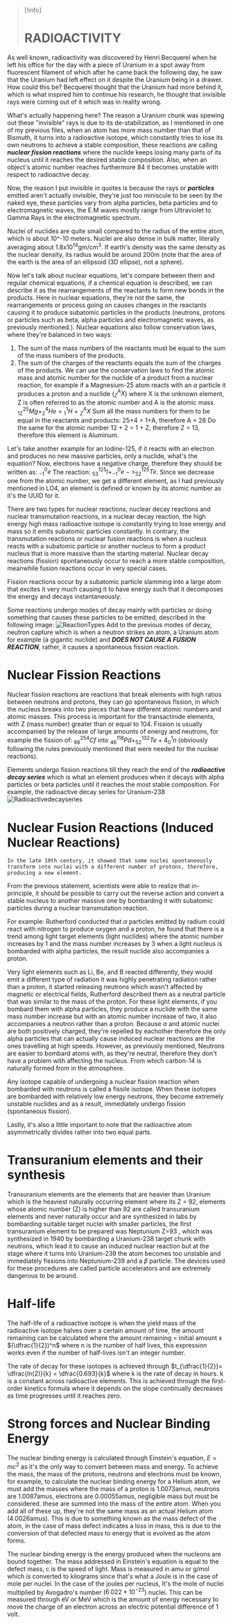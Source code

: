  
> [!info] 
> # RADIOACTIVITY

As well known, radioactivity was discovered by Henri Becquerel when he left his office for the day with a piece of Uranium in a spot away from fluorescent filament of which after he came back the following day, he saw that the Uranium had left effect on it despite the Uranium being in a drawer. How could this be? Becquerel thought that the Uranium had more behind it, which is what inspired him to continue his research, he thought that invisible rays were coming out of it which was in reality wrong.

What's actually happening here? The reason a Uranium chunk was spewing out these "invisible" rays is due to its de-stabilization, as I mentioned in one of my previous files, when an atom has more mass number than that of Bismuth, it turns into a radioactive isotope, which constantly tries to lose its own neutrons to achieve a stable composition, these reactions are calling ***nuclear fission reactions*** where the nuclide keeps losing many parts of its nucleus until it reaches the desired stable composition. Also, when an object's atomic number reaches furthermore 84 it becomes unstable with respect to radioactive decay.

Now, the reason I put invisible in quotes is because the rays or ***particles*** emitted aren't actually invisible, they're just too miniscule to be seen by the naked eye, these particles vary from alpha particles, beta particles and to electromagnetic waves, the E.M waves mostly range from Ultraviolet to Gamma Rays in the electromagnetic spectrum.

Nuclei of nuclides are quite small compared to the radius of the entire atom, which is about 10^-10 meters. Nuclei are also dense in bulk matter, literally averaging about 1.8x10<sup>14</sup>gm/cm<sup>3</sup>. If earth's density was the same density as the nuclear density, its radius would be around 200m (note that the area of the earth is the area of an ellipsoid (3D ellipse), not a sphere). 

Now let's talk about nuclear equations, let's compare between them and regular chemical equations, if a chemical equation is described, we can describe it as the rearrangements of the reactants to form new bonds in the products. Here in nuclear equations, they're not the same, the rearrangements or process going on causes changes in the reactants causing it to produce subatomic particles in the products (neutrons, protons or particles such as beta, alpha particles and electromagnetic waves, as previously mentioned.). Nuclear equations also follow conservation laws, where they're balanced in two ways: 
1. The sum of the mass numbers of the reactants must be equal to the sum of the mass numbers of the products.
2. The sum of the charges of the reactants equals the sum of the charges of the products.
We can use the conservation laws to find the atomic mass and atomic number for the nuclide of a product from a nuclear reaction, for example if a Magnesium-25 atom reacts with an $\alpha$ particle it produces a proton and a nuclide ($_Z^AX$) where X is the unknown element, Z is often referred to as the atomic number and A is the atomic mass.
$_{12}^{25}Mg$+$_2^4He$ = $_1^1H$ + $_Z^AX$
Sum all the mass numbers for them to be equal in the reactants and products:
25+4 = 1+A, therefore A = 28
Do the same for the atomic number
12 + 2 = 1 + Z, therefore Z = 13, therefore this element is Aluminum.

Let's take another example for an Iodine-125, if it reacts with an electron and produces no new massive particles, only a nuclide, what's the equation?
Now, electrons have a negative charge, therefore they should be written as: $_{-1}^{0}e$ 
The reaction: $_{53}^{125}I + _{-1}^{0}e -> _{52}^{125}Te$.
Since we decrease one from the atomic number, we get a different element, as I had previously mentioned in LO4, an element is defined or known by its atomic number as it's the UUID for it.

There are two types for nuclear reactions, nuclear decay reactions and nuclear transmutation reactions, in a nuclear decay reaction, the high energy high mass radioactive isotope is constantly trying to lose energy and mass so it emits subatomic particles constantly.
In contrary, the transmutation reactions or nuclear fusion reactions is when a nucleus reacts with a subatomic particle or another nucleus to form a product nucleus that is more massive than the starting material. Nuclear decay reactions (fission) spontaneously occur to reach a more stable composition, meanwhile fusion reactions occur in very special cases.

Fission reactions occur by a subatomic particle slamming into a large atom that excites it very much causing it to have energy such that it decomposes the energy and decays instantaneously.

Some reactions undergo modes of decay mainly with particles or doing something that causes these particles to be emitted, described in the following image:
![ReactionTypes](../assets/ReactionTypes.png)
Add to the previous modes of decay, neutron capture which is when a neutron strikes an atom, a Uranium atom for example (a gigantic nuclide) and ***DOES NOT CAUSE A FUSION REACTION***, rather, it causes a spontaneous fission reaction.
# Nuclear Fission Reactions

Nuclear fission reactions are reactions that break elements with high ratios between neutrons and protons, they can go spontaneous fission, in which the nucleus breaks into two pieces that have different atomic numbers and atomic masses. This process is important for the transactinide elements, with Z (mass number) greater than or equal to 104. Fission is usually accompanied by the release of large amounts of energy and neutrons, for example the fission of: $^{254}_{98}Cf$ into $^{118}_{46}Pd+^{132}_{52}Te+4^1_0n$ (obviously following the rules previously mentioned that were needed for the nuclear reactions).

Elements undergo fission reactions till they reach the end of the ***radioactive decay series*** which is what an element produces when it decays with alpha particles or beta particles until it reaches the most stable composition. 
For example, the radioactive decay series for Uranium-238 ![Radioactivedecayseries](Radioactivedecayseries.png)

# Nuclear Fusion Reactions (Induced Nuclear Reactions)

	In the late 19th century, it showed that some nuclei spontaneously transform into nuclei with a different number of protons, therefore, producing a new element. 
From the previous statement, scientists were able to realize that in-principle, it should be possible to carry out the reverse action and convert a stable nucleus to another massive one by bombarding it with subatomic particles during a nuclear transmutation reaction.

For example: Rutherford conducted that $\alpha$ particles emitted by radium could react with nitrogen to produce oxygen and a proton, he found that there is a trend among light target elements (light nuclides) where the atomic number increases by 1 and the mass number increases by 3 when a light nucleus is bombarded with alpha particles, the result nuclide also accompanies a proton.

Very light elements such as Li, Be, and B reacted differently, they would emit a different type of radiation it was highly penetrating radiation rather than a proton, it started releasing neutrons which wasn't affected by magnetic or electrical fields, Rutherford described them as a neutral particle that was similar to the mass of the proton. For these light elements, if you bombard them with alpha particles, they produce a nuclide with the same mass number increase but with an atomic number increase of two, it also accompanies a neutron rather than a proton. Because $\alpha$ and atomic nuclei are both positively charged, they're repelled by eachother therefore the only alpha particles that can actually cause induced nuclear reactions are the ones travelling at high speeds.
However, as previously mentioned, Neutrons are easier to bombard atoms with, as they're neutral, therefore they don't have a problem with affecting the nucleus. From which carbon-14 is naturally formed from in the atmosphere.

Any isotope capable of undergoing a nuclear fission reaction when bombarded with neutrons is called a fissile isotope. When these isotopes are bombarded with relatively low energy neutrons, they become extremely unstable nuclides and as a result, immediately undergo fission (spontaneous fission).

Lastly, it's also a little important to note that the radioactive atom asymmetrically divides rather into two equal parts. 

# Transuranium elements and their synthesis

Transuranium elements are the elements that are heavier than Uranium which is the heaviest naturally occurring element where its Z = 92, elements whose atomic number (Z) is higher than 92 are called transuranium elements and never naturally occur and are synthesized in labs by bombarding suitable target nuclei with smaller particles, the first transuranium element to be prepared was Neptunium Z=93 , which was synthesized in 1940 by bombarding a Uranium-238 target chunk with neutrons, which lead it to cause an induced nuclear reaction but at the stage where it turns into Uranium-239 the atom becomes too unstable and immediately fissions into Neptunium-239 and a $\beta$ particle. The devices used for these procedures are called particle accelerators and are extremely dangerous to be around.

# Half-life

The half-life of a radioactive isotope is when the yield mass of the radioactive isotope halves over a certain amount of time, the amount remaining can be calculated where the amount remaining = initial amount x $(\dfrac{1}{2})^n$ where n is the number of half lives, this expression works even if the number of half-lives isn't an integer number.

The rate of decay for these isotopes is achieved through $t_{\dfrac{1}{2}}= \dfrac{ln(2)}{k} = \dfrac{0.693}{k}$ where k is the rate of decay in hours. k is a constant across radioactive elements. This is achieved through the first-order kinetics formula where it depends on the slope continually decreases as time progresses until it reaches zero.

# Strong forces and Nuclear Binding Energy

The nuclear binding energy is calculated through Einstein's equation, $E=mc^2$ as it's the only way to convert between mass and energy. To achieve the mass, the mass of the protons, neutrons and electrons must be known, for example, to calculate the nuclear binding energy for a Helium atom, we must add the masses where the mass of a proton is 1.0073amus, neutrons are 1.0087amus, electrons are 0.00055amus, negligible mass but must be considered. these are summed into the mass of the entire atom. When you add all of these up, they're not the same mass as an actual Helium atom (4.0026amus). This is due to something known as the mass defect of the atom, in the case of mass defect indicates a loss in mass, this is due to the conversion of that defected mass to energy that is evolved as the atom forms. 

The nuclear binding energy is the energy produced when the nucleons are bound together.
The mass addressed in Einstein's equation is equal to the defect mass, c is the speed of light. Mass is measured in amu or g/mol which is converted to kilograms since that's what a Joule is in the case of mole per nuclei. In the case of the joules per nucleus, It's the mole of nuclei multiplied by Avogadro's number ($6.022*10^{-23}$) nuclei. 
This can be measured through eV or MeV which is the amount of energy necessary to move the charge of an electron across an electric potential difference of 1 volt.

